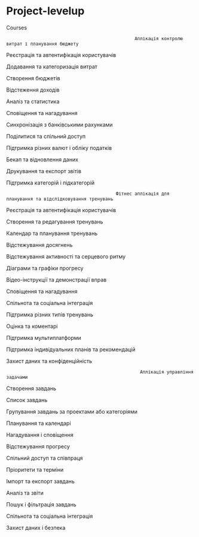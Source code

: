 # Project-levelup
Courses

                                                    Аплікація контролю витрат і планування бюджету
Реєстрація та автентифікація користувачів

Додавання та категоризація витрат

Створення бюджетів

Відстеження доходів

Аналіз та статистика

Сповіщення та нагадування

Синхронізація з банківськими рахунками

Поділитися та спільний доступ

Підтримка різних валют і обліку податків

Бекап та відновлення даних

Друкування та експорт звітів

Підтримка категорій і підкатегорій

                                             Фітнес аплікація для планування та відслідковування тренувань

Реєстрація та автентифікація користувачів

Створення та редагування тренувань

Календар та планування тренувань

Відстежування досягнень

Відстежування активності та серцевого ритму

Діаграми та графіки прогресу

Відео-інструкції та демонстрації вправ

Сповіщення та нагадування

Спільнота та соціальна інтеграція

Підтримка різних типів тренувань

Оцінка та коментарі

Підтримка мультиплатформи

Підтримка індивідуальних планів та рекомендацій

Захист даних та конфіденційність

                                                      Аплікація управління задачами



Створення завдань

Список завдань

Групування завдань за проектами або категоріями

Планування та календарі

Нагадування і сповіщення

Відстежування прогресу

Спільний доступ та співпраця

Пріоритети та терміни

Імпорт та експорт завдань

Аналіз та звіти

Пошук і фільтрація завдань

Спільнота та соціальна інтеграція

Захист даних і безпека
                                                    
